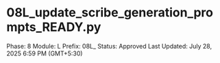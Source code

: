 # 08L_update_scribe_generation_prompts_READY.py

Phase: 8
Module: L
Prefix: 08L_
Status: Approved
Last Updated: July 28, 2025 6:59 PM (GMT+5:30)